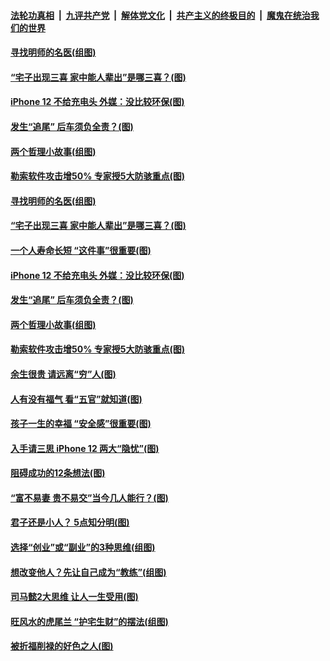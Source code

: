 

####  [法轮功真相](../../../../basic/blob/master/README.md?t=10301102) &nbsp;|&nbsp; [九评共产党](../../../../9ping.md/blob/master/README.md?t=10301102) &nbsp;|&nbsp; [解体党文化](../../../../jtdwh.md/blob/master/README.md?t=10301102)  &nbsp;|&nbsp; [共产主义的终极目的](../../../../gczydzjmd.md/blob/master/README.md?t=10301102) &nbsp;|&nbsp; [魔鬼在统治我们的世界](../../../../mgztzwmdsj.md/blob/master/README.md?t=10301102) 

#### [寻找明师的名医(组图)](../pages/p8/950581.md?t=10301102) 

#### [“宅子出现三喜 家中能人辈出”是哪三喜？(图)](../pages/p8/950822.md?t=10301102) 

#### [iPhone 12 不给充电头 外媒：没比较环保(图)](../pages/p8/950579.md?t=10301102) 

#### [发生“追尾” 后车须负全责？(图)](../pages/p8/950692.md?t=10301102) 

#### [两个哲理小故事(组图)](../pages/p8/950622.md?t=10301102) 

#### [勒索软件攻击增50% 专家授5大防骇重点(图)](../pages/p8/950573.md?t=10301102) 

#### [寻找明师的名医(组图)](../pages/p8/950581.md?t=10301102) 

#### [“宅子出现三喜 家中能人辈出”是哪三喜？(图)](../pages/p8/950822.md?t=10301102) 

#### [一个人寿命长短 “这件事”很重要(图)](../pages/p8/950602.md?t=10301102) 

#### [iPhone 12 不给充电头 外媒：没比较环保(图)](../pages/p8/950579.md?t=10301102) 

#### [发生“追尾” 后车须负全责？(图)](../pages/p8/950692.md?t=10301102) 

#### [两个哲理小故事(组图)](../pages/p8/950622.md?t=10301102) 

#### [勒索软件攻击增50% 专家授5大防骇重点(图)](../pages/p8/950573.md?t=10301102) 


#### [余生很贵 请远离“穷”人(图)](../pages/p8/950578.md?t=10301102) 

#### [人有没有福气 看“五官”就知道(图)](../pages/p8/950658.md?t=10301102) 

#### [孩子一生的幸福 “安全感”很重要(图)](../pages/p8/950093.md?t=10301102) 

#### [入手请三思 iPhone 12 两大“隐忧”(图)](../pages/p8/950580.md?t=10301102) 

#### [阻碍成功的12条想法(图)](../pages/p8/950260.md?t=10301102) 

#### [“富不易妻 贵不易交”当今几人能行？(图)](../pages/p8/950497.md?t=10301102) 

#### [君子还是小人？ 5点知分明(图)](../pages/p8/949155.md?t=10301102) 

#### [选择“创业”或“副业”的3种思维(组图)](../pages/p8/947359.md?t=10301102) 

#### [想改变他人？先让自己成为“教练”(组图)](../pages/p8/950290.md?t=10301102) 

#### [司马懿2大思维 让人一生受用(图)](../pages/p8/950293.md?t=10301102) 

#### [旺风水的虎尾兰 “护宅生财”的摆法(组图)](../pages/p8/950361.md?t=10301102) 

#### [被折福削禄的好色之人(图)](../pages/p8/950071.md?t=10301102) 

